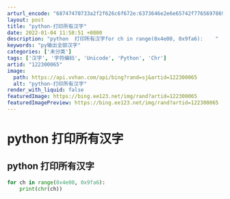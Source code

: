 ```yaml
---
arturl_encode: "68747470733a2f2f626c6f672e:6373646e2e6e65742f77656978696e5f34343439333834312f:61727469636c652f64657461696c732f313232333030303635"
layout: post
title: "python-打印所有汉字"
date: 2022-01-04 11:58:51 +0800
description: "python  打印所有汉字for ch in range(0x4e00, 0x9fa6):    "
keywords: "py输出全部汉字"
categories: ['未分类']
tags: ['汉字', '字符编码', 'Unicode', 'Python', 'Chr']
artid: "122300065"
image:
  path: https://api.vvhan.com/api/bing?rand=sj&artid=122300065
  alt: "python-打印所有汉字"
render_with_liquid: false
featuredImage: https://bing.ee123.net/img/rand?artid=122300065
featuredImagePreview: https://bing.ee123.net/img/rand?artid=122300065
---
```


# python 打印所有汉字

## python 打印所有汉字

```python
for ch in range(0x4e00, 0x9fa6):
    print(chr(ch))

```